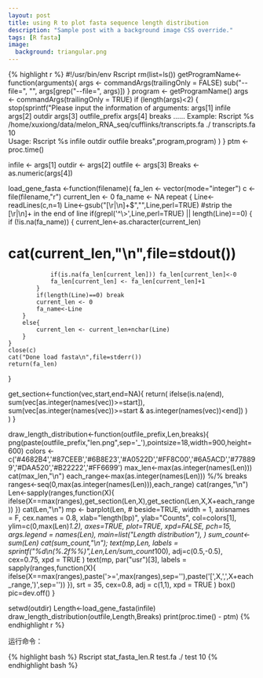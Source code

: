 ```yaml
---
layout: post
title: using R to plot fasta sequence length distribution
description: "Sample post with a background image CSS override."
tags: [R fasta]
image:
  background: triangular.png
---
```


{% highlight r %}
#!/usr/bin/env Rscript
rm(list=ls())
getProgramName<-function(arguments){
	args <- commandArgs(trailingOnly = FALSE)
	sub("--file=", "", args[grep("--file=", args)])
}
program <- getProgramName()
args <- commandArgs(trailingOnly = TRUE)
if (length(args)<2) {
	stop(sprintf("Please input the information of arguments:
	args[1]		infile
	args[2]		outdir
	args[3]		outfile_prefix
	args[4]		breaks
	......
Example:
	Rscript %s /home/xuxiong/data/melon_RNA_seq/cufflinks/transcripts.fa ./ transcripts.fa 10	
Usage:
	Rscript %s infile outdir outfile breaks",program,program)
	)
}
ptm <- proc.time()

infile <- args[1]
outdir <- args[2]
outfile <- args[3]
Breaks <- as.numeric(args[4])

load_gene_fasta <-function(filename){
	fa_len <- vector(mode="integer")
	c <- file(filename,"r")
	current_len <- 0
	fa_name <- NA
	repeat {
		Line<-readLines(c,n=1)
		Line<-gsub("[\r|\n]+$","",Line,perl=TRUE)	#strip the [\r|\n]+ in the end of line
		if(grepl('^\\>',Line,perl=TRUE) || length(Line)==0) {
			if (!is.na(fa_name)) {
				current_len<-as.character(current_len)
#				cat(current_len,"\n",file=stdout())
				if(is.na(fa_len[current_len])) fa_len[current_len]<-0
				fa_len[current_len] <- fa_len[current_len]+1
			}
			if(length(Line)==0) break
			current_len <- 0
			fa_name<-Line
		}
		else{
			current_len <- current_len+nchar(Line)
		}
	}
	close(c)
	cat("Done load fasta\n",file=stderr())
	return(fa_len)
}

get_section<-function(vec,start,end=NA){
	return(
		ifelse(is.na(end),
			sum(vec[as.integer(names(vec))>=start]),
			sum(vec[as.integer(names(vec))>=start & as.integer(names(vec))<end])
		)	
	)
}

draw_length_distribution<-function(outfile_prefix,Len,breaks){
	png(paste(outfile_prefix,"len.png",sep='_'),pointsize=18,width=900,height=600)
	colors <- c('#4682B4','#87CEEB','#6B8E23','#A0522D','#FF8C00','#6A5ACD','#778899','#DAA520','#B22222','#FF6699')
	max_len<-max(as.integer(names(Len)))
	cat(max_len,"\n")
	each_range<-max(as.integer(names(Len))) %/% breaks
	ranges<-seq(0,max(as.integer(names(Len))),each_range)
	cat(ranges,"\n")
	Len<-sapply(ranges,function(X){
		ifelse(X==max(ranges),get_section(Len,X),get_section(Len,X,X+each_range))
	})
	cat(Len,"\n")
	mp <- barplot(Len,
	#	beside=TRUE,
		width = 1,
		axisnames = F,
		cex.names = 0.8,
		xlab="length(bp)",
		ylab="Counts",
		col=colors[1],
		ylim=c(0,max(Len)*1.2),
		axes=TRUE,
		plot=TRUE,
		xpd=FALSE,
		pch=15,
		args.legend = names(Len),
		main=list("Length distribution"),
	)
	sum_count<-sum(Len)
	cat(sum_count,"\n");
	text(mp,Len,
		labels = sprintf("%d\n(%.2f%%)",Len,Len/sum_count*100),
		adj=c(0.5,-0.5),
		cex=0.75,
		xpd = TRUE
	)
	text(mp, par("usr")[3],
		labels = sapply(ranges,function(X){
			ifelse(X==max(ranges),paste('>=',max(ranges),sep=''),paste('[',X,',',X+each_range,')',sep=''))
		}),
		srt = 35, 
		cex=0.8,
		adj = c(1,1),
		xpd = TRUE
	)
	box()
	pic=dev.off()
}

setwd(outdir)
Length<-load_gene_fasta(infile)
draw_length_distribution(outfile,Length,Breaks)
print(proc.time() - ptm)
{% endhighlight r %}

运行命令：

{% highlight bash %}
Rscript stat_fasta_len.R test.fa ./ test 10
{% endhighlight bash %}
